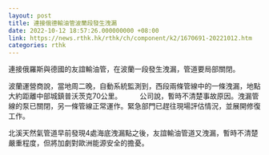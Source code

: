 ```yaml
---
layout: post
title: 連接俄德輸油管波蘭段發生洩漏
date: 2022-10-12 18:57:26.000000000 +08:00
link: https://news.rthk.hk/rthk/ch/component/k2/1670691-20221012.htm
categories: rthk
---
```


連接俄羅斯與德國的友誼輸油管，在波蘭一段發生洩漏，管道要局部關閉。

波蘭運營商說，當地周二晚，自動系統監測到，西段兩條管線中的一條洩漏，地點大約距離中部城鎮普沃茨克70公里。
　　
公司說，暫時不清楚事故原因。洩漏管線的泵已關閉，另一條管線正常運作。緊急部門已趕往現場評估情況，並展開修復工作。

北溪天然氣管道早前發現4處海底洩漏點之後，友誼輸油管道又洩漏，暫時不清楚嚴重程度，但將加劇對歐洲能源安全的擔憂。
